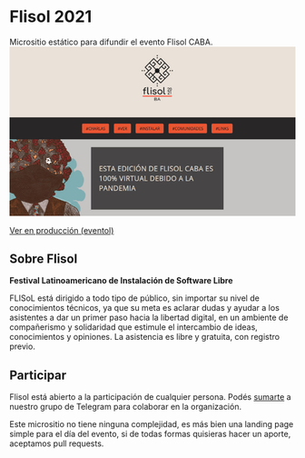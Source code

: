 # Flisol 2021
Micrositio estático para difundir el evento Flisol CABA.
![logoflisol](snapshot.jpg)

[Ver en producción (eventol)](https://ba.flisol.org.ar)

## Sobre Flisol

**Festival Latinoamericano de Instalación de Software Libre**

FLISoL está dirigido a todo tipo de público, sin importar su nivel de conocimientos técnicos, ya que su meta es aclarar dudas y ayudar a los asistentes a dar un primer paso hacia la libertad digital, en un ambiente de compañerismo y solidaridad que estimule el intercambio de ideas, conocimientos y opiniones. La asistencia es libre y gratuita, con registro previo.

## Participar
Flisol está abierto a la participación de cualquier persona. Podés [sumarte](https://t.me/FLISolBA2021) a nuestro grupo de Telegram para colaborar en la organización.

Este micrositio no tiene ninguna complejidad, es más bien una landing page simple para el día del evento, si de todas formas quisieras hacer un aporte, aceptamos pull requests.